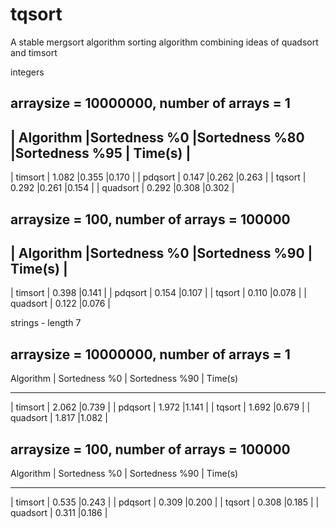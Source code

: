 # tqsort
A stable mergsort algorithm
sorting algorithm combining ideas of quadsort and timsort

integers

arraysize = 10000000, number of arrays = 1
---------------------
| Algorithm |Sortedness %0 |Sortedness %80 |Sortedness %95 | Time(s) |
-----------------------
| timsort  | 1.082 |0.355 |0.170 |
| pdqsort  | 0.147 |0.262 |0.263 |
| tqsort   | 0.292 |0.261 |0.154 |
| quadsort | 0.292 |0.308 |0.302 |

arraysize = 100, number of arrays = 100000
---------------------
| Algorithm |Sortedness %0 |Sortedness %90 | Time(s) |
-----------------------
| timsort  | 0.398 |0.141 |
| pdqsort  | 0.154 |0.107 |
| tqsort   | 0.110 |0.078 |
| quadsort | 0.122 |0.076 |


strings - length 7

arraysize = 10000000, number of arrays = 1
---------------------
Algorithm | Sortedness %0 | Sortedness %90 | Time(s)
---------------------- -
| timsort  | 2.062 |0.739 |
| pdqsort  | 1.972 |1.141 |
| tqsort   | 1.692 |0.679 |
| quadsort | 1.817 |1.082 |

arraysize = 100, number of arrays = 100000
---------------------
Algorithm | Sortedness %0 | Sortedness %90 | Time(s)
---------------------- -
| timsort  | 0.535 |0.243 |
| pdqsort  | 0.309 |0.200 |
| tqsort   | 0.308 |0.185 |
| quadsort | 0.311 |0.186 |
